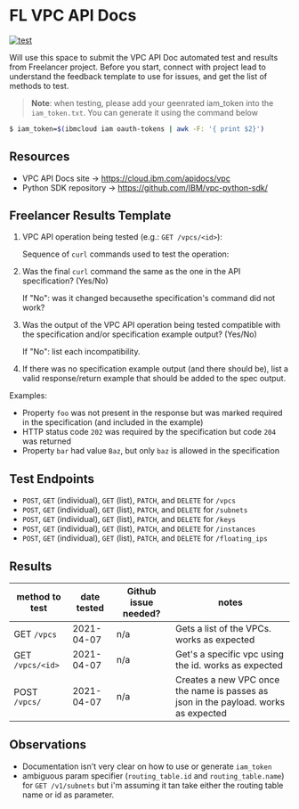 # FL VPC API Docs

[![test](https://github.com/stemke/fl-vpc-apidoc/actions/workflows/test.yml/badge.svg)](https://github.com/stemke/fl-vpc-apidoc/actions/workflows/test.yml)

Will use this space to submit the VPC API Doc automated test and results from Freelancer project.  Before you start, connect with project lead to understand the feedback template to use for issues, and get the list of methods to test.

> **Note**: when testing, please add your geenrated iam_token into the `iam_token.txt`. You can generate it using the command below

```sh
$ iam_token=$(ibmcloud iam oauth-tokens | awk -F: '{ print $2}')
```

## Resources

* VPC API Docs site -> https://cloud.ibm.com/apidocs/vpc
* Python SDK repository -> https://github.com/IBM/vpc-python-sdk/
## Freelancer Results Template

1. VPC API operation being tested (e.g.: `GET /vpcs/<id>`):

    Sequence of `curl` commands used to test the operation:

2. Was the final `curl` command the same as the one in the API specification?  (Yes/No)

    If "No": was it changed becausethe specification's command did not work?

3. Was the output of the VPC API operation being tested compatible with the specification and/or specification example output? (Yes/No)

    If "No": list each incompatibility. 
    
4. If there was no specification example output (and there should be), list a valid response/return example that should be added to the spec output.

Examples:
* Property `foo` was not present in the response but was marked required in the specification (and included in the example)
* HTTP status code `202` was required by the specification but code `204` was returned
* Property `bar` had value `Baz`, but only `baz` is allowed in the specification

## Test Endpoints

- `POST`, `GET` (individual), `GET` (list), `PATCH`, and `DELETE` for `/vpcs`
- `POST`, `GET` (individual), `GET` (list), `PATCH`, and `DELETE` for `/subnets`
- `POST`, `GET` (individual), `GET` (list), `PATCH`, and `DELETE` for `/keys`
- `POST`, `GET` (individual), `GET` (list), `PATCH`, and `DELETE` for `/instances`
- `POST`, `GET` (individual), `GET` (list), `PATCH`, and `DELETE` for `/floating_ips`

## Results


| method to test   | date tested | Github issue needed? | notes |
|----------------  |-------------|----------------------|-------|
| GET `/vpcs`      | 2021-04-07  |   n/a                | Gets a list of the VPCs. works as expected |
| GET `/vpcs/<id>` | 2021-04-07  |   n/a                | Get's a specific vpc using the id. works as expected |
| POST `/vpcs/`    | 2021-04-07  |   n/a                | Creates a new VPC once the name is passes as json in the payload. works as expected |


## Observations

- Documentation isn't very clear on how to use or generate `iam_token`
- ambiguous param specifier (`routing_table.id` and `routing_table.name`) for `GET /v1/subnets` but i'm assuming it tan take either the routing table name or id as parameter.
